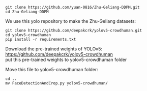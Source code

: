 ```
git clone https://github.com/yuan-0816/Zhu-Geliang-DDPM.git
cd Zhu-Geliang-DDPM
```

We use this yolo repository to make the Zhu-Geliang datasets:
```
git clone https://github.com/deepakcrk/yolov5-crowdhuman.git
cd yolov5-crowdhuman
pip install -r requirements.txt
```

Download the pre-trained weights of YOLOv5:
https://github.com/deepakcrk/yolov5-crowdhuman   
put this pre-trained weights to yolov5-crowdhuman folder

Move this file to yolov5-crowdhuman folder:
```
cd ..
mv FaceDetectionAndCrop.py yolov5-crowdhuman/
```


